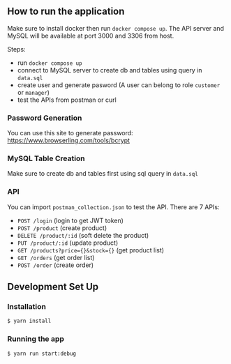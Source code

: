 ## How to run the application
Make sure to install docker then run `docker compose up`. The API server and MySQL will be available at port 3000 and 3306 from host.

Steps:
- run `docker compose up`
- connect to MySQL server to create db and tables using query in `data.sql`
- create user and generate pasword (A user can belong to role `customer` or `manager`)
- test the APIs from postman or curl

### Password Generation
You can use this site to generate password: https://www.browserling.com/tools/bcrypt

### MySQL Table Creation
Make sure to create db and tables first using sql query in `data.sql`

### API
You can import `postman_collection.json` to test the API. There are 7 APIs:
- `POST /login` (login to get JWT token)
- `POST /product` (create product)
- `DELETE /product/:id` (soft delete the product)
- `PUT /product/:id` (update product)
- `GET /products?price={}&stock={}` (get product list)
- `GET /orders` (get order list)
- `POST /order` (create order)


## Development Set Up

### Installation
```bash
$ yarn install
```

### Running the app

```bash
$ yarn run start:debug
```

